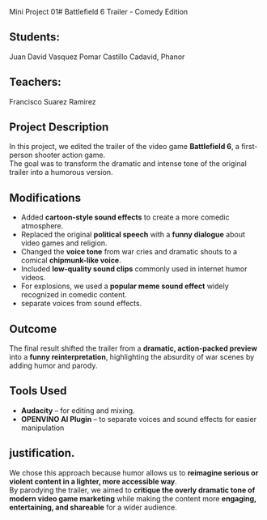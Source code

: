 Mini Project 01# Battlefield 6 Trailer - Comedy Edition
## Students:
Juan David Vasquez Pomar
Castillo Cadavid, Phanor
## Teachers: 
Francisco Suarez Ramirez
## Project Description
In this project, we edited the trailer of the video game **Battlefield 6**, a first-person shooter action game.  
The goal was to transform the dramatic and intense tone of the original trailer into a humorous version.

## Modifications
- Added **cartoon-style sound effects** to create a more comedic atmosphere.  
- Replaced the original **political speech** with a **funny dialogue** about video games and religion.  
- Changed the **voice tone** from war cries and dramatic shouts to a comical **chipmunk-like voice**.  
- Included **low-quality sound clips** commonly used in internet humor videos.  
- For explosions, we used a **popular meme sound effect** widely recognized in comedic content.  
- separate voices from sound effects.
## Outcome
The final result shifted the trailer from a **dramatic, action-packed preview** into a **funny reinterpretation**, highlighting the absurdity of war scenes by adding humor and parody.

## Tools Used
- **Audacity** – for editing and mixing.  
- **OPENVINO AI Plugin** – to separate voices and sound effects for easier manipulation

## justification.
We chose this approach because humor allows us to **reimagine serious or violent content in a lighter, more accessible way**.  
By parodying the trailer, we aimed to **critique the overly dramatic tone of modern video game marketing** while making the content more **engaging, entertaining, and shareable** for a wider audience. 
